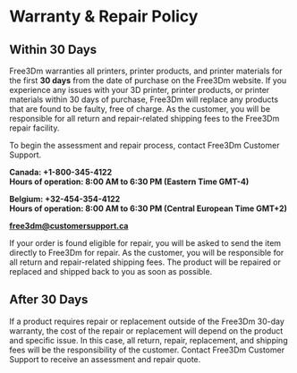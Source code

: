 ﻿# Warranty & Repair Policy
## Within 30 Days

Free3Dm warranties all printers, printer products, and printer materials for the first **30 days** from the date of purchase on the Free3Dm website. If you experience any issues with your 3D printer, printer products, or printer materials within 30 days of purchase, Free3Dm will replace any products that are found to be faulty, free of charge. As the customer, you will be responsible for all return and repair-related shipping fees to the Free3Dm repair facility.

To begin the assessment and repair process, contact Free3Dm Customer Support.

**Canada: +1-800-345-4122  
Hours of operation: 8:00 AM to 6:30 PM (Eastern Time GMT-4)**

**Belgium: +32-454-354-4122  
Hours of operation: 8:00 AM to 6:30 PM (Central European Time GMT+2)**

[**free3dm@customersupport.ca**](mailto:free3dm@customersupport.ca)

If your order is found eligible for repair, you will be asked to send the item directly to Free3Dm for repair. As the customer, you will be responsible for all return and repair-related shipping fees. The product will be repaired or replaced and shipped back to you as soon as possible.

## After 30 Days

If a product requires repair or replacement outside of the Free3Dm 30-day warranty, the cost of the repair or replacement will depend on the product and specific issue. In this case, all return, repair, replacement, and shipping fees will be the responsibility of the customer. Contact Free3Dm Customer Support to receive an assessment and repair quote.
